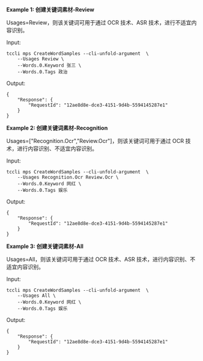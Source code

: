 **Example 1: 创建关键词素材-Review**

Usages=Review，则该关键词可用于通过 OCR 技术、ASR 技术，进行不适宜内容识别。

Input: 

```
tccli mps CreateWordSamples --cli-unfold-argument  \
    --Usages Review \
    --Words.0.Keyword 张三 \
    --Words.0.Tags 政治
```

Output: 
```
{
    "Response": {
        "RequestId": "12ae8d8e-dce3-4151-9d4b-5594145287e1"
    }
}
```

**Example 2: 创建关键词素材-Recognition**

Usages=["Recognition.Ocr","Review.Ocr"]，则该关键词可用于通过 OCR 技术，进行内容识别、不适宜内容识别。

Input: 

```
tccli mps CreateWordSamples --cli-unfold-argument  \
    --Usages Recognition.Ocr Review.Ocr \
    --Words.0.Keyword 网红 \
    --Words.0.Tags 娱乐
```

Output: 
```
{
    "Response": {
        "RequestId": "12ae8d8e-dce3-4151-9d4b-5594145287e1"
    }
}
```

**Example 3: 创建关键词素材-All**

Usages=All，则该关键词可用于通过 OCR 技术、ASR 技术，进行内容识别、不适宜内容识别。

Input: 

```
tccli mps CreateWordSamples --cli-unfold-argument  \
    --Usages All \
    --Words.0.Keyword 网红 \
    --Words.0.Tags 娱乐
```

Output: 
```
{
    "Response": {
        "RequestId": "12ae8d8e-dce3-4151-9d4b-5594145287e1"
    }
}
```


